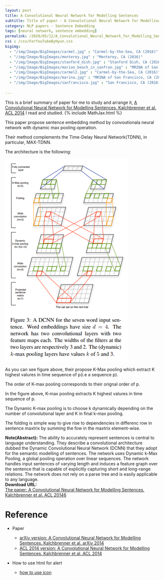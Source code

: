 ```yaml
---
layout: post
title: A Convolutional Neural Network for Modelling Sentences
subtitle: Title of paper - A Convolutional Neural Network for Modelling Sentences
category: NLP papers - Sentence Embedding
tags: [neural network, sentence embedding]
permalink: /2020/05/12/A_Convolutional_Neural_Network_for_Modelling_Sentences/
css : /css/ForYouTubeByHyun.css
bigimg: 
  - "/img/Image/BigImages/carmel.jpg" : "Carmel-by-the-Sea, CA (2016)"
  - "/img/Image/BigImages/monterey.jpg" : "Monterey, CA (2016)"
  - "/img/Image/BigImages/stanford_dish.jpg" : "Stanford Dish, CA (2016)"
  - "/img/Image/BigImages/marian_beach_in_sanfran.jpg" : "MRINA of San Francisco, CA (2016)"
  - "/img/Image/BigImages/carmel2.jpg" : "Carmel-by-the-Sea, CA (2016)"
  - "/img/Image/BigImages/marina.jpg" : "MRINA of San Francisco, CA (2016)"
  - "/img/Image/BigImages/sanfrancisco.jpg" : "San Francisco, CA (2016)"
  
---
```


This is a brief summary of paper for me to study and arrange it, [A Convolutional Neural Network for Modelling Sentences. Kalchbrenner et al. ACL 2014](https://www.aclweb.org/anthology/P14-1062/) I read and studied. 
{% include MathJax.html %}

This paper propose sentence embedding method by convoutionala neural network with dynamic max pooling operation. 

Their method complements the Time-Delay Neural Network(TDNN), in particular, MAX-TDNN.

The architecture is the following:

![Kalchbrenner et al. ACL 20146](/img/Image/NaturalLanguageProcessing/NLPLabs/Paper_Investigation/Word2Vec/2020-05-12-A_Convolutional_Neural_Network_for_Modelling_Sentences/dynamic_pooling.PNG)

As you can see figure above, their propose K-Max pooling which extract K highest valures in time sequence of p(i.e a sequence p). 

The order of K-max pooling corresponds to their orignal order of p. 

In the figure above, K-max pooling extracts K highest valures in time sequence of p. 

The Dynamic K-max pooling is to choose k dynamically depending on the number of convolutional layer and K in final k-max pooling.

The folding is simple way to give rise to dependencies in differenc row in sentence maxtrix by summing the fow in the maxtrix element-wise.


<div class="alert alert-info" role="alert"><i class="fa fa-info-circle"></i> <b>Note(Abstract): </b>
The ability to accurately represent sentences is central to language understanding. They describe a convolutional architecture dubbed the Dynamic Convolutional Neural Network (DCNN) that they adopt for the semantic modelling of sentences. The network uses Dynamic k-Max Pooling, a global pooling operation over linear sequences. The network handles input sentences of varying length and induces a feature graph over the sentence that is capable of explicitly capturing short and long-range relations. The network does not rely on a parse tree and is easily applicable to any language. 
</div>
    
<div class="alert alert-success" role="alert"><i class="fa fa-paperclip fa-lg"></i> <b>Download URL: </b><br>
  <a href="https://www.aclweb.org/anthology/P14-1062/">The paper: A Convolutional Neural Network for Modelling Sentences. Kalchbrenner et al. ACL 20146</a>
</div>

# Reference 

- Paper 
  - [arXiv version: A Convolutional Neural Network for Modelling Sentences. Kalchbrenner et al. arXiv 2014](https://arxiv.org/abs/1404.2188)
  - [ACL 2014 version: A Convolutional Neural Network for Modelling Sentences. Kalchbrenner et al. ACL 2014](https://www.aclweb.org/anthology/P14-1062/)
  
- How to use html for alert
  - [how to use icon](http://idratherbewriting.com/documentation-theme-jekyll/mydoc_icons.html)
    






























